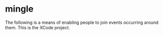 mingle
======
The following is a means of enabling people to join events occurring around them. This is the XCode project.
